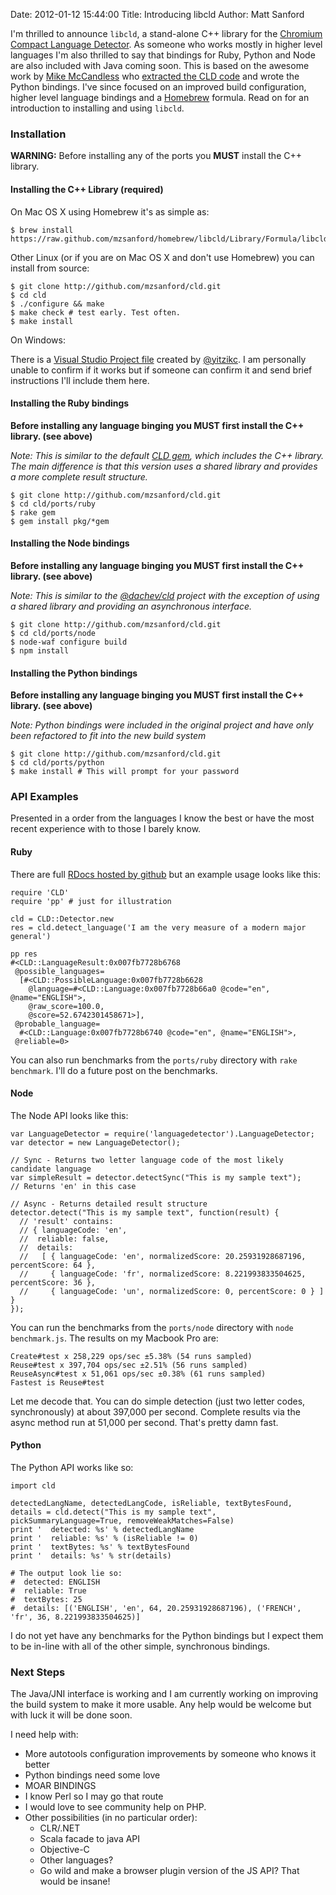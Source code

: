Date: 2012-01-12 15:44:00
Title: Introducing libcld
Author: Matt Sanford

I'm thrilled to announce `libcld`, a stand-alone C++ library for the [Chromium Compact Language Detector](http://code.google.com/codesearch#OAMlx_jo-ck/src/third_party/cld/encodings/compact_lang_det/). As someone who works mostly in higher level languages I'm also thrilled to say that bindings for Ruby, Python and Node are also included with Java coming soon. This is based on the awesome work by [Mike McCandless](http://blog.mikemccandless.com/) who [extracted the CLD code]( http://code.google.com/p/chromium-compact-language-detector/) and wrote the Python bindings. I've since focused on an improved build configuration, higher level language bindings and a [Homebrew](http://mxcl.github.com/homebrew/) formula. Read on for an introduction to installing and using `libcld`.

### Installation

**WARNING:** Before installing any of the ports you **MUST** install the C++ library.

#### Installing the C++ Library (**required**)

On Mac OS X using Homebrew it's as simple as:

    $ brew install https://raw.github.com/mzsanford/homebrew/libcld/Library/Formula/libcld.rb

Other Linux (or if you are on Mac OS X and don't use Homebrew) you can install from source:

    $ git clone http://github.com/mzsanford/cld.git
    $ cd cld
    $ ./configure && make
    $ make check # test early. Test often.
    $ make install

On Windows:

There is a [Visual Studio Project file](https://github.com/mzsanford/cld/blob/master/cld.vcxproj) created by [@yitzikc](https://github.com/yitzikc). I am personally unable to confirm if it works but if someone can confirm it and send brief instructions I'll include them here.

#### Installing the Ruby bindings

**Before installing any language binging you MUST first install the C++ library. (see above)**

*Note: This is similar to the default [CLD gem](https://github.com/jtoy/cld), which includes the C++ library. The main difference is that this version uses a shared library and provides a more complete result structure.*

    $ git clone http://github.com/mzsanford/cld.git
    $ cd cld/ports/ruby
    $ rake gem
    $ gem install pkg/*gem
    
#### Installing the Node bindings

**Before installing any language binging you MUST first install the C++ library. (see above)**

*Note: This is similar to the [@dachev/cld](https://github.com/dachev/cld) project with the exception of using a shared library and providing an asynchronous interface.*

    $ git clone http://github.com/mzsanford/cld.git
    $ cd cld/ports/node
    $ node-waf configure build
    $ npm install

#### Installing the Python bindings

**Before installing any language binging you MUST first install the C++ library. (see above)**

*Note: Python bindings were included in the original project and have only been refactored to fit into the new build system*

    $ git clone http://github.com/mzsanford/cld.git
    $ cd cld/ports/python
    $ make install # This will prompt for your password

### API Examples

Presented in a order from the languages I know the best or have the most recent experience with to those I barely know.

#### Ruby

There are full [RDocs hosted by github](http://mzsanford.github.com/cld/ports/ruby/rdoc/index.html) but an example usage looks like this:

    require 'CLD'
    require 'pp' # just for illustration
    
    cld = CLD::Detector.new
    res = cld.detect_language('I am the very measure of a modern major general')
    
    pp res
    #<CLD::LanguageResult:0x007fb7728b6768
     @possible_languages=
      [#<CLD::PossibleLanguage:0x007fb7728b6628
        @language=#<CLD::Language:0x007fb7728b66a0 @code="en", @name="ENGLISH">,
        @raw_score=100.0,
        @score=52.6742301458671>],
     @probable_language=
      #<CLD::Language:0x007fb7728b6740 @code="en", @name="ENGLISH">,
     @reliable=0>

You can also run benchmarks from the `ports/ruby` directory with `rake benchmark`. I'll do a future post on the benchmarks.

#### Node

The Node API looks like this:

    var LanguageDetector = require('languagedetector').LanguageDetector;
    var detector = new LanguageDetector();
    
    // Sync - Returns two letter language code of the most likely candidate language
    var simpleResult = detector.detectSync("This is my sample text");
    // Returns 'en' in this case
    
    // Async - Returns detailed result structure
    detector.detect("This is my sample text", function(result) {
      // 'result' contains:
      // { languageCode: 'en',
      //  reliable: false,
      //  details: 
      //   [ { languageCode: 'en', normalizedScore: 20.25931928687196, percentScore: 64 },
      //     { languageCode: 'fr', normalizedScore: 8.221993833504625, percentScore: 36 },
      //     { languageCode: 'un', normalizedScore: 0, percentScore: 0 } ] }
    });

You can run the benchmarks from the `ports/node` directory with `node benchmark.js`. The results on my Macbook Pro are:

    Create#test x 258,229 ops/sec ±5.38% (54 runs sampled)
    Reuse#test x 397,704 ops/sec ±2.51% (56 runs sampled)
    ReuseAsync#test x 51,061 ops/sec ±0.38% (61 runs sampled)
    Fastest is Reuse#test

Let me decode that. You can do simple detection (just two letter codes, synchronously) at about 397,000 per second.
Complete results via the async method run at 51,000 per second. That's pretty damn fast.

#### Python

The Python API works like so:

    import cld
    
    detectedLangName, detectedLangCode, isReliable, textBytesFound, details = cld.detect("This is my sample text", pickSummaryLanguage=True, removeWeakMatches=False)
    print '  detected: %s' % detectedLangName
    print '  reliable: %s' % (isReliable != 0)
    print '  textBytes: %s' % textBytesFound
    print '  details: %s' % str(details)
    
    # The output look lie so:
    #  detected: ENGLISH
    #  reliable: True
    #  textBytes: 25
    #  details: [('ENGLISH', 'en', 64, 20.25931928687196), ('FRENCH', 'fr', 36, 8.221993833504625)]      

I do not yet have any benchmarks for the Python bindings but I expect them to be in-line with all of the other simple, synchronous bindings.

### Next Steps

The Java/JNI interface is working and I am currently working on improving the build system to make it more usable. Any help would be welcome but with luck it will be done soon.

I need help with:

* More autotools configuration improvements by someone who knows it better
* Python bindings need some love
* MOAR BINDINGS
 * I know Perl so I may go that route
 * I would love to see community help on PHP.
 * Other possibilities (in no particular order):
   * CLR/.NET
   * Scala facade to java API
   * Objective-C
   * Other languages?
   * Go wild and make a browser plugin version of the JS API? That would be insane!
